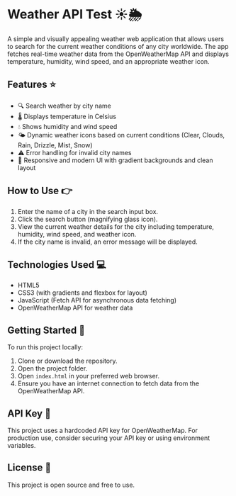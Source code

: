 # Weather API Test ☀️🌦️


A simple and visually appealing weather web application that allows users to search for the current weather conditions of any city worldwide. The app fetches real-time weather data from the OpenWeatherMap API and displays temperature, humidity, wind speed, and an appropriate weather icon.

## Features ⭐️

- 🔍 Search weather by city name
- 🌡️ Displays temperature in Celsius
- 💧 Shows humidity and wind speed
- 🌤️ Dynamic weather icons based on current conditions (Clear, Clouds, Rain, Drizzle, Mist, Snow)
- ⚠️ Error handling for invalid city names
- 📱 Responsive and modern UI with gradient backgrounds and clean layout


## How to Use 👉

1. Enter the name of a city in the search input box.
2. Click the search button (magnifying glass icon).
3. View the current weather details for the city including temperature, humidity, wind speed, and weather icon.
4. If the city name is invalid, an error message will be displayed.


## Technologies Used 💻

- HTML5
- CSS3 (with gradients and flexbox for layout)
- JavaScript (Fetch API for asynchronous data fetching)
- OpenWeatherMap API for weather data


## Getting Started 🚀

To run this project locally:

1. Clone or download the repository.
2. Open the project folder.
3. Open `index.html` in your preferred web browser.
4. Ensure you have an internet connection to fetch data from the OpenWeatherMap API.


## API Key 🔑

This project uses a hardcoded API key for OpenWeatherMap. For production use, consider securing your API key or using environment variables.


## License 📄

This project is open source and free to use.
